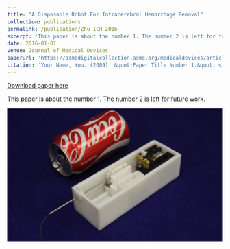 ```yaml
---
title: "A Disposable Robot For Intracerebral Hemorrhage Removal"
collection: publications
permalink: /publication/Zhu_ICH_2016
excerpt: 'This paper is about the number 1. The number 2 is left for future work.'
date: 2016-01-01
venue: Journal of Medical Devices
paperurl: 'https://asmedigitalcollection.asme.org/medicaldevices/article-abstract/10/2/020952/377306/A-Disposable-Robot-for-Intracerebral-Hemorrhage?redirectedFrom=fulltext'
citation: 'Your Name, You. (2009). &quot;Paper Title Number 1.&quot; <i>Journal 1</i>. 1(1).'
---
```

[Download paper here](http://yifanzhu95.github.io/files/Zhu_ICH_2016.pdf)

This paper is about the number 1. The number 2 is left for future work.

![paper picture](/images/Zhu_ICH_pic_1.PNG)
